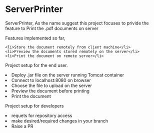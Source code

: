 # ServerPrinter


ServerPrinter, As the name suggest this project focuses to privide the feature to Print the .pdf documents on server

Features implemented so far,

	<li>Store the document remotely from client machine</li>
	<li>Preview the documents stored remotely on the server</li>
	<li>Print the document on remote server</li>

Project setup for the end user.
	<li>Deploy .jar file on the server running Tomcat container</li>
	<li>Connect to localhost:8080 on browser</li>
	<li>Choose the file to upload on the server </li>
	<li>Preview the document before printing</li>
	<li>Print the document</li>

Project setup for developers
	<li>requets for repository access</li>
	<li>make desired/required changes in your branch</li>
	<li>Raise a PR</li>

